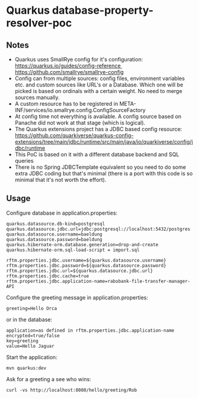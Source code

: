 # Quarkus database-property-resolver-poc

## Notes

* Quarkus uses SmallRye config for it's configuration:  https://quarkus.io/guides/config-reference https://github.com/smallrye/smallrye-config
* Config can from multiple sources: config files, environment variables etc. and custom sources like URL's or a Database. Which one will be picked is based on ordinals with a certain weight. No need to merge sources manually.
* A custom resource has to be registered in META-INF/services/io.smallrye.config.ConfigSourceFactory
* At config time not everything is available. A config source based on Panache did not work at that stage (which is logical).
* The Quarkus extensions project has a JDBC based config resource: https://github.com/quarkiverse/quarkus-config-extensions/tree/main/jdbc/runtime/src/main/java/io/quarkiverse/config/jdbc/runtime
* This PoC is based on it with a different database backend and SQL queries
* There is no Spring JDBCTemplate equivalent so you need to do some extra JDBC coding but that's minimal (there is a port with this code is so minimal that it's not worth the effort).

## Usage

Configure database in application.properties:

```
quarkus.datasource.db-kind=postgresql
quarkus.datasource.jdbc.url=jdbc:postgresql://localhost:5432/postgres
quarkus.datasource.username=baeldung
quarkus.datasource.password=baeldung
quarkus.hibernate-orm.database.generation=drop-and-create
quarkus.hibernate-orm.sql-load-script = import.sql

rftm.properties.jdbc.username=${quarkus.datasource.username}
rftm.properties.jdbc.password=${quarkus.datasource.password}
rftm.properties.jdbc.url=${quarkus.datasource.jdbc.url}
rftm.properties.jdbc.cache=true
rftm.properties.jdbc.application-name=rabobank-file-transfer-manager-API
```
Configure the greeting message in application.properties:
```
greeting=Hello Orca
```

or in the database:

```
application=as defined in rftm.properties.jdbc.application-name
encrypted=true/false
key=greeting
value=Hello Jaguar
```

Start the application:

```
mvn quarkus:dev
```

Ask for a greeting a see who wins:

```
curl -vs http://localhost:8080/hello/greeting/Rob
```


